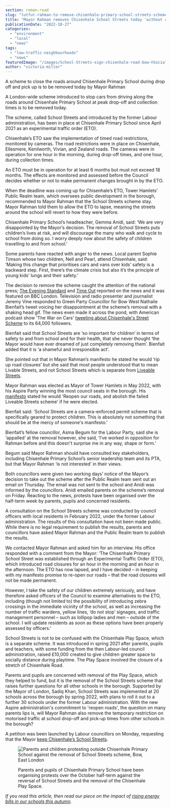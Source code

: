```yaml
---
section: roman-road
slug: "lutfur-rahman-to-remove-chisenhale-primary-school-streets-scheme-without-consultation"
title: "Mayor Rahman removes Chisenhale School Streets today 'without consultation'"
publicationDate: "2022-10-27"
categories: 
  - "environment"
  - "local"
  - "news"
tags: 
  - "low-traffic-neighbourhoods"
  - "news"
featuredImage: "/images/School-Streets-sign-chisenhale-road-bow-©SocialStreetsCIC.jpg"
author: "victoria-miller"
---
```


A scheme to close the roads around Chisenhale Primary School during drop off and pick up is to be removed today by Mayor Rahman

A London-wide scheme introduced to stop cars from driving along the roads around Chisenhale Primary School at peak drop-off and collection times is to be removed today.

The scheme, called School Streets and introduced by the former Labour administration, has been in place at Chisenhale Primary School since April 2021 as an experimental traffic order (ETO). 

Chisenhale’s ETO saw the implementation of timed road restrictions, monitored by cameras. The road restrictions were in place on Chisenhale, Ellesmere, Kenilworth, Vivian, and Zealand roads. The cameras were in operation for one hour in the morning, during drop-off times, and one hour, during collection times. 

An ETO must be in operation for at least 6 months but must not exceed 18 months. The effects are monitored and assessed before the Council decides whether or not to make permanent changes brought in by the ETO.

When the deadline was coming up for Chisenhale’s ETO, Tower Hamlets’ Public Realm team, which oversees public development in the borough, recommended to Mayor Rahman that the School Streets scheme stay. Mayor Rahman told them to allow the ETO to lapse, meaning the streets around the school will revert to how they were before.

Chisenhale Primary School’s headteacher, Gemma Anidi, said: ‘We are very disappointed by the Mayor’s decision. The removal of School Streets puts children’s lives at risk, and will discourage the many who walk and cycle to school from doing so. I worry deeply now about the safety of children travelling to and from school.’

Some parents have reacted with anger to the news. Local parent Sophie Timson whose two children, Nell and Pearl, attend Chisenhale, said: ‘Making this change that prioritises cars and vans over kids’ safety is a backward step. First, there’s the climate crisis but also it’s the principle of young kids’ lungs and their safety.’ 

The decision to remove the scheme caught the attention of the national press; [The Evening Standard](https://www.standard.co.uk/news/london/children-parents-barriers-tower-hamlets-mayor-lutfur-rahman-school-street-b1035614.html) and [Time Out](https://www.timeout.com/london/news/kids-in-tower-hamlets-are-protesting-at-the-destruction-of-their-school-street-102822) reported on the news and it was featured on BBC London. Television and radio presenter and journalist Jeremy Vine responded to Green Party Councillor for Bow West Nathalie Bienfait’s tweet voicing her disappointment at the scheme’s removal with a shaking head gif. The news even made it across the pond, with American podcast show 'The War on Cars' [tweeting about Chisenhale's Street Scheme](https://twitter.com/TheWarOnCars/status/1585977049201618945) to its 64,000 followers.

Bienfait said that School Streets are ‘so important for children’ in terms of safety to and from school and for their health, that she never thought ‘the Mayor would have ever dreamed of just completely removing them’. Bienfait added that it is ‘a shameful and irresponsible act’. 

She pointed out that in Mayor Rahman’s manifesto he stated he would ‘rip up road closures’ but she said that most people understood that to mean Livable Streets, and not School Streets which is separate from [Liveable Streets](https://romanroadlondon.com/community-campaign-response-liveable-streets/). 

Mayor Rahman was elected as Mayor of Tower Hamlets in May 2022, with his Aspire Party winning the most council seats in the borough. His [manifesto](https://lutfurrahman.co.uk/wp-content/uploads/2022/04/Manifesto-1.pdf) stated he would 'Reopen our roads, and abolish the failed Liveable Streets scheme' if he were elected.

Bienfait said: ‘School Streets are a camera-enforced permit scheme that is specifically geared to protect children. This is absolutely not something that should be at the mercy of someone's manifesto.’ 

Bienfait’s fellow councillor, Asma Begum for the Labour Party, said she is ‘appalled’ at the removal however, she said, ‘I’ve worked in opposition for Rahman before and this doesn't surprise me in any way, shape or form.’ 

Begum said Mayor Rahman should have consulted key stakeholders, including Chisenhale Primary School’s senior leadership team and its PTA, but that Mayor Rahman ‘is not interested’ in their views.

Both councillors were given two working days’ notice of the Mayor’s decision to take out the scheme after the Public Realm team sent out an email on Thursday. The email was not sent to the school and Anidi was informed by the councillors. Anidi emailed parents on the scheme’s removal on Friday. Reacting to the news, protests have been organised over the half-term week by parents, pupils and concerned residents.

A consultation on the School Streets scheme was conducted by council officers with local residents in February 2022, under the former Labour administration. The results of this consultation have not been made public. While there is no legal requirement to publish the results, parents and councillors have asked Mayor Rahman and the Public Realm team to publish the results. 

We contacted Mayor Rahman and asked him for an interview. His office responded with a comment from the Mayor: ‘The Chisenhale Primary School Street was established through an Experimental Traffic Order (ETO), which introduced road closures for an hour in the morning and an hour in the afternoon. The ETO has now lapsed, and I have decided – in keeping with my manifesto promise to re-open our roads – that the road closures will not be made permanent.

However, I take the safety of our children extremely seriously, and have therefore asked officers of the Council to examine alternatives to the ETO, including (though not limited to) the possibility of introducing zebra crossings in the immediate vicinity of the school, as well as increasing the number of traffic wardens, yellow lines, ‘do not stop’ signages, and traffic management personnel – such as lollipop ladies and men – outside of the school. I will update residents as soon as these options have been properly assessed by officers.’

School Streets is not to be confused with the Chisenhale Play Space, which is a separate scheme. It was introduced in spring 2021 after parents, pupils and teachers, with some funding from the then Labour-led council administration, raised £10,000 created to give children greater space to socially distance during playtime. The Play Space involved the closure of a stretch of Chisenhale Road.

Parents and pupils are concerned with removal of the Play Space, which they helped to fund, but it is the removal of the School Streets scheme that raises further questions for all other schools in the borough. Supported by the Mayor of London, Sadiq Khan, School Streets was implemented at 20 schools across the borough by spring 2022, with plans to roll it out to a further 30 schools under the former Labour administration. With the new Aspire administration's commitment to 'reopen roads', the question on many parents lips is, will Mayor Rahman also remove the temporary restriction on motorised traffic at school drop-off and pick-up times from other schools in the borough?

A petition was been launched by Labour councillors on Monday, requesting that the Mayor [keep Chisenhale’s School Streets](https://www.thlabour.org/chisenhale/).

<figure>

![Parents and children protesting outside Chisenhale Primary School against the removal of School Streets scheme, Bow, East London](/images/chisenhale-primary-school-street-scheme-protest-1024x683.jpg)

<figcaption>

Parents and pupils of Chisenhale Primary School have been organising protests over the October half-term against the reversal of School Streets and the removal of the Chisenhale Play Space.

</figcaption>

</figure>

_If you read this article, then read our piece on the impact of [rising energy bills in our schools this autumn](https://romanroadlondon.com/cost-living-crisis-schools-tower-hamlets/)._


